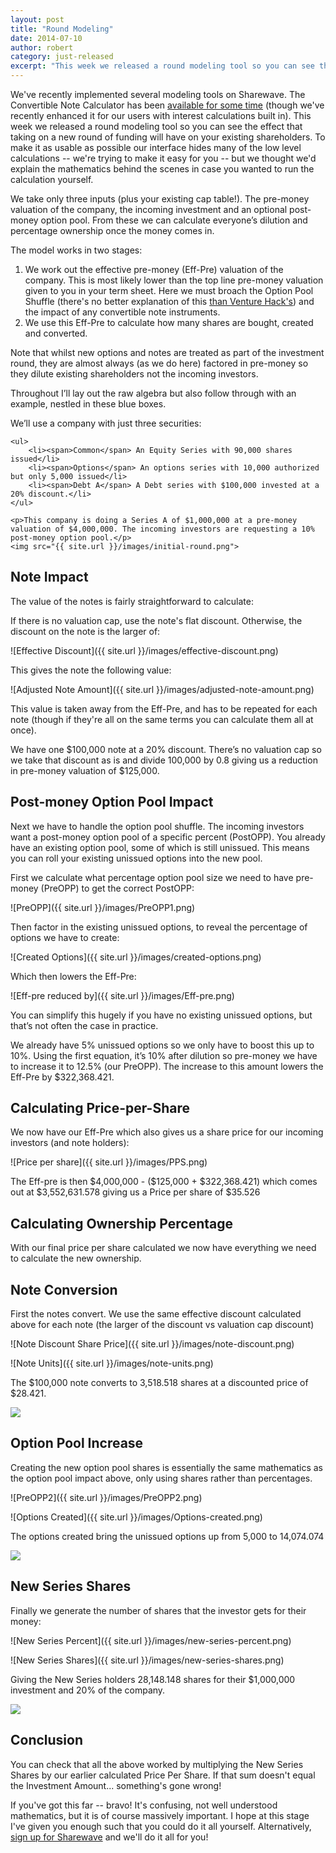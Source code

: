 ```yaml
---
layout: post
title: "Round Modeling"
date: 2014-07-10
author: robert
category: just-released
excerpt: "This week we released a round modeling tool so you can see the effect that taking on a new round of funding will have on your existing shareholders. To make it as usable as possible our interface hides many of the low level calculations -- we're trying to make it easy for you -- but we thought we'd explain the mathematics behind the scenes in case you wanted to run the calculation yourself."
---
```


We've recently implemented several modeling tools on Sharewave. The Convertible Note Calculator has been [available for some time](https://sharewave.com/features/convertible-notes) (though we've recently enhanced it for our users with interest calculations built in). This week we released a round modeling tool so you can see the effect that taking on a new round of funding will have on your existing shareholders. To make it as usable as possible our interface hides many of the low level calculations -- we're trying to make it easy for you -- but we thought we'd explain the mathematics behind the scenes in case you wanted to run the calculation yourself.

We take only three inputs (plus your existing cap table!). The pre-money valuation of the company, the incoming investment and an optional post-money option pool. From these we can calculate everyone’s dilution and percentage ownership once the money comes in.

The model works in two stages:

1. We work out the effective pre-money (Eff-Pre) valuation of the company. This is most likely lower than the top line pre-money valuation given to you in your term sheet. Here we must broach the Option Pool Shuffle (there's no better explanation of this [than Venture Hack's](http://venturehacks.com/articles/option-pool-shuffle)) and the impact of any convertible note instruments.
1. We use this Eff-Pre to calculate how many shares are bought, created and converted.

Note that whilst new options and notes are treated as part of the investment round, they are almost always (as we do here) factored in pre-money so they dilute existing shareholders not the incoming investors.

<div class="example-block">
    <p>Throughout I’ll lay out the raw algebra but also follow through with an example, nestled in these blue boxes.</p>
    <p>We’ll use a company with just three securities:</p>

    <ul>
        <li><span>Common</span> An Equity Series with 90,000 shares issued</li>
        <li><span>Options</span> An options series with 10,000 authorized but only 5,000 issued</li>
        <li><span>Debt A</span> A Debt series with $100,000 invested at a 20% discount.</li>
    </ul>

    <p>This company is doing a Series A of $1,000,000 at a pre-money valuation of $4,000,000. The incoming investors are requesting a 10% post-money option pool.</p>
    <img src="{{ site.url }}/images/initial-round.png">
</div>

<h2 style="text-align: left">Note Impact</h2>

The value of the notes is fairly straightforward to calculate:

If there is no valuation cap, use the note's flat discount. Otherwise, the discount on the note is the larger of:

![Effective Discount]({{ site.url }}/images/effective-discount.png)

This gives the note the following value:

![Adjusted Note Amount]({{ site.url }}/images/adjusted-note-amount.png)

This value is taken away from the Eff-Pre, and has to be repeated for each note (though if they're all on the same terms you can calculate them all at once).

<div class="example-block">
    <p>We have one $100,000 note at a 20% discount. There’s no valuation cap so we take that discount as is and divide 100,000 by 0.8 giving us a reduction in pre-money valuation of $125,000.</p>
</div>
<h2 style="text-align: left">Post-money Option Pool Impact</h2>

Next we have to handle the option pool shuffle. The incoming investors want a post-money option pool of a specific percent (PostOPP). You already have an existing option pool, some of which is still unissued. This means you can roll your existing unissued options into the new pool.

First we calculate what percentage option pool size we need to have pre-money (PreOPP) to get the correct PostOPP:

![PreOPP]({{ site.url }}/images/PreOPP1.png)

Then factor in the existing unissued options, to reveal the percentage of options we have to create:

![Created Options]({{ site.url }}/images/created-options.png)

Which then lowers the Eff-Pre:

![Eff-pre reduced by]({{ site.url }}/images/Eff-pre.png)

You can simplify this hugely if you have no existing unissued options, but that’s not often the case in practice.

<div class="example-block">
    <p>We already have 5% unissued options so we only have to boost this up to 10%. Using the first equation, it’s 10% after dilution so pre-money we have to increase it to 12.5% (our PreOPP). The increase to this amount lowers the Eff-Pre by $322,368.421.</p>
</div>

<h2 style="text-align: left">Calculating Price-per-Share</h2>

We now have our Eff-Pre which also gives us a share price for our incoming investors (and note holders):

![Price per share]({{ site.url }}/images/PPS.png)

<div class="example-block">
    <p>The Eff-pre is then $4,000,000 - ($125,000 + $322,368.421) which comes out at $3,552,631.578 giving us a Price per share of $35.526</p>
</div>

<h2 style="text-align: left">Calculating Ownership Percentage</h2>

With our final price per share calculated we now have everything we need to calculate the new ownership.

<h2 style="text-align: left">Note Conversion</h2>
First the notes convert. We use the same effective discount calculated above for each note (the larger of the discount vs valuation cap discount)

![Note Discount Share Price]({{ site.url }}/images/note-discount.png)

![Note Units]({{ site.url }}/images/note-units.png)

<div class="example-block">
    <p>The $100,000 note converts to 3,518.518 shares at a discounted price of $28.421.</p>
    <img src="{{ site.url }}/images/note-round.png">
</div>

<h2 style="text-align: left">Option Pool Increase</h2>

Creating the new option pool shares is essentially the same mathematics as the option pool impact above, only using shares rather than percentages.

![PreOPP2]({{ site.url }}/images/PreOPP2.png)

![Options Created]({{ site.url }}/images/Options-created.png)

<div class="example-block">
    <p>The options created bring the unissued options up from 5,000 to 14,074.074</p>
    <img src="{{ site.url }}/images/option-round.png">
</div>

<h2 style="text-align: left">New Series Shares</h2>

Finally we generate the number of shares that the investor gets for their money:

![New Series Percent]({{ site.url }}/images/new-series-percent.png)

![New Series Shares]({{ site.url }}/images/new-series-shares.png)

<div class="example-block">
    <p>Giving the New Series holders 28,148.148 shares for their $1,000,000 investment and 20% of the company.</p>
    <img src="{{ site.url }}/images/final-round.png">
</div>

<h2 style="text-align: left">Conclusion</h2>

You can check that all the above worked by multiplying the New Series Shares by our earlier calculated Price Per Share. If that sum doesn't equal the Investment Amount... something's gone wrong!

If you've got this far -- bravo! It's confusing, not well understood mathematics, but it is of course massively important. I hope at this stage I've given you enough such that you could do it all yourself. Alternatively, [sign up for Sharewave](https://sharewave.com) and we'll do it all for you!